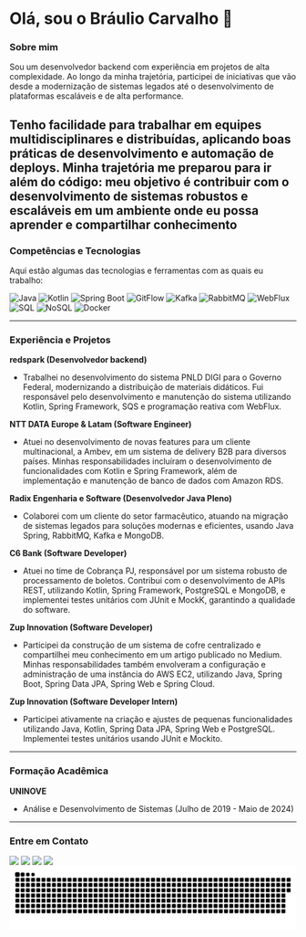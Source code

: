 # Olá, sou o Bráulio Carvalho 👋

### Sobre mim

Sou um desenvolvedor backend com experiência em projetos de alta complexidade. Ao longo da minha trajetória, participei de iniciativas que vão desde a modernização de sistemas legados até o desenvolvimento de plataformas escaláveis e de alta performance.

Tenho facilidade para trabalhar em equipes multidisciplinares e distribuídas, aplicando boas práticas de desenvolvimento e automação de deploys. Minha trajetória me preparou para ir além do código: meu objetivo é contribuir com o desenvolvimento de sistemas robustos e escaláveis em um ambiente onde eu possa aprender e compartilhar conhecimento
---

### Competências e Tecnologias

Aqui estão algumas das tecnologias e ferramentas com as quais eu trabalho:

![Java](https://img.shields.io/badge/Java-007396?style=for-the-badge&logo=java&logoColor=white)
![Kotlin](https://img.shields.io/badge/Kotlin-0095D5?style=for-the-badge&logo=kotlin&logoColor=white)
![Spring Boot](https://img.shields.io/badge/Spring%20Boot-6DB33F?style=for-the-badge&logo=spring-boot&logoColor=white)
![GitFlow](https://img.shields.io/badge/GitFlow-F05032?style=for-the-badge&logo=git&logoColor=white)
![Kafka](https://img.shields.io/badge/Apache%20Kafka-231F20?style=for-the-badge&logo=apache-kafka&logoColor=white)
![RabbitMQ](https://img.shields.io/badge/RabbitMQ-FF6600?style=for-the-badge&logo=rabbitmq&logoColor=white)
![WebFlux](https://img.shields.io/badge/Spring%20WebFlux-6DB33F?style=for-the-badge&logo=spring&logoColor=white)
![SQL](https://img.shields.io/badge/SQL-4479A1?style=for-the-badge&logo=postgresql&logoColor=white)
![NoSQL](https://img.shields.io/badge/NoSQL-4479A1?style=for-the-badge&logo=mongodb&logoColor=white)
![Docker](https://img.shields.io/badge/Docker-2496ED?style=for-the-badge&logo=docker&logoColor=white)

---

### Experiência e Projetos

**redspark (Desenvolvedor backend)**
- Trabalhei no desenvolvimento do sistema PNLD DIGI para o Governo Federal, modernizando a distribuição de materiais didáticos. Fui responsável pelo desenvolvimento e manutenção do sistema utilizando Kotlin, Spring Framework, SQS e programação reativa com WebFlux.

**NTT DATA Europe & Latam (Software Engineer)**
- Atuei no desenvolvimento de novas features para um cliente multinacional, a Ambev, em um sistema de delivery B2B para diversos países. Minhas responsabilidades incluíram o desenvolvimento de funcionalidades com Kotlin e Spring Framework, além de implementação e manutenção de banco de dados com Amazon RDS.

**Radix Engenharia e Software (Desenvolvedor Java Pleno)**
- Colaborei com um cliente do setor farmacêutico, atuando na migração de sistemas legados para soluções modernas e eficientes, usando Java Spring, RabbitMQ, Kafka e MongoDB.

**C6 Bank (Software Developer)**
- Atuei no time de Cobrança PJ, responsável por um sistema robusto de processamento de boletos. Contribui com o desenvolvimento de APIs REST, utilizando Kotlin, Spring Framework, PostgreSQL e MongoDB, e implementei testes unitários com JUnit e MockK, garantindo a qualidade do software.

**Zup Innovation (Software Developer)**
- Participei da construção de um sistema de cofre centralizado e compartilhei meu conhecimento em um artigo publicado no Medium. Minhas responsabilidades também envolveram a configuração e administração de uma instância do AWS EC2, utilizando Java, Spring Boot, Spring Data JPA, Spring Web e Spring Cloud.

**Zup Innovation (Software Developer Intern)**
- Participei ativamente na criação e ajustes de pequenas funcionalidades utilizando Java, Kotlin, Spring Data JPA, Spring Web e PostgreSQL. Implementei testes unitários usando JUnit e Mockito.

---

### Formação Acadêmica

**UNINOVE**
- Análise e Desenvolvimento de Sistemas (Julho de 2019 - Maio de 2024)

---

### Entre em Contato

<a href = "mailto:braulio.carvalho@outlook.co"><img src="https://img.shields.io/badge/-Outlook-%230078D4?style=for-the-badge&logo=microsoftoutlook&logoColor=white" target="_blank"></a>
<a href = "mailto:braulio.github@gmail.com"><img src="https://img.shields.io/badge/-Gmail-%23333?style=for-the-badge&logo=gmail&logoColor=white" target="_blank"></a>
<a href="https://www.linkedin.com/in/braulio-carvalho/" target="_blank"><img src="https://img.shields.io/badge/-LinkedIn-%230077B5?style=for-the-badge&logo=linkedin&logoColor=white" target="_blank"></a>
<a href="https://medium.com/@Braulio_Carvalho" target="_blank"><img src="https://img.shields.io/badge/Medium-12100E?style=for-the-badge&logo=medium&logoColor=white" target="_blank"></a>![Snake animation](https://github.com/Braulio-Carvalho/Braulio-Carvalho/blob/output/github-contribution-grid-snake.svg)
